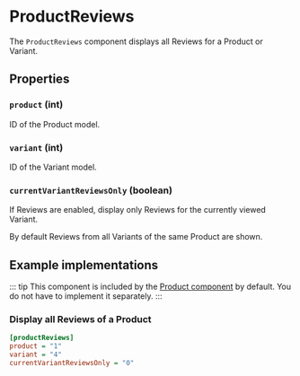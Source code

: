 # ProductReviews

The `ProductReviews` component displays all Reviews for a Product or Variant.

## Properties

### `product` (int)

ID of the Product model.

### `variant` (int)

ID of the Variant model.

### `currentVariantReviewsOnly` (boolean)

If Reviews are enabled, display only Reviews for the currently viewed Variant.

By default Reviews from all Variants of the same Product are shown.

## Example implementations

::: tip 
This component is included by the [Product component](./product.md) by default. You do not have to implement it separately.
::: 

### Display all Reviews of a Product

```ini
[productReviews]
product = "1"
variant = "4"
currentVariantReviewsOnly = "0"
```
